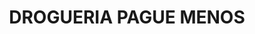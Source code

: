 ---
title: "DROGUERIA PAGUE MENOS"
url: /socorro/drogueria-pague-menos-barrio-centro/
shop: farmacia
---